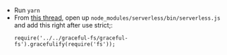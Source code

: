- Run `yarn`
- From [this thread](https://github.com/serverless/serverless/issues/10944), open up `node_modules/serverless/bin/serverless.js` and add this right after use strict;:
  ```
  require('../../graceful-fs/graceful-fs').gracefulify(require('fs'));
  ```
